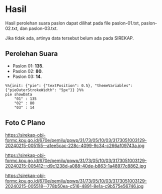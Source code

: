 # Hasil

Hasil perolehan suara paslon dapat dilihat pada file paslon-01.txt, paslon-02.txt, dan paslon-03.txt.

Jika tidak ada, artinya data tersebut belum ada pada SIREKAP.

## Perolehan Suara

 * Paslon 01: **135**.
 * Paslon 02: **80**.
 * Paslon 03: **14**.

```mermaid
%%{init: {"pie": {"textPosition": 0.5}, "themeVariables": {"pieOuterStrokeWidth": "5px"}} }%%
pie showData
    "01" : 135
    "02" : 80
    "03" : 14
```
## Foto C Plano

https://sirekap-obj-formc.kpu.go.id/670e/pemilu/ppwp/31/73/05/10/03/3173051003129-20240215-005155--a1ee5cac-228c-4099-9c34-c266af09743a.jpg

https://sirekap-obj-formc.kpu.go.id/670e/pemilu/ppwp/31/73/05/10/03/3173051003129-20240215-005412--d9c1238d-a088-40de-b863-1a48977c8862.jpg

https://sirekap-obj-formc.kpu.go.id/670e/pemilu/ppwp/31/73/05/10/03/3173051003129-20240215-005518--778b50ea-c516-4891-8e1a-c9b575e56746.jpg
